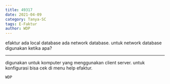 ```yaml
---
title: 49317
date: 2021-04-09
category: Tanya-SC
tags: E-Faktur
author: WDP
---
```


efaktur ada local database ada network database. untuk network database digunakan ketika apa?

---

digunakan untuk komputer yang menggunakan client server. untuk konfigurasi bisa cek di menu help efaktur.

`WDP`
